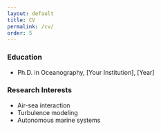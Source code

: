 ```yaml
---
layout: default
title: CV
permalink: /cv/
order: 5
---
```


### Education
- Ph.D. in Oceanography, [Your Institution], [Year]

### Research Interests
- Air-sea interaction
- Turbulence modeling
- Autonomous marine systems
